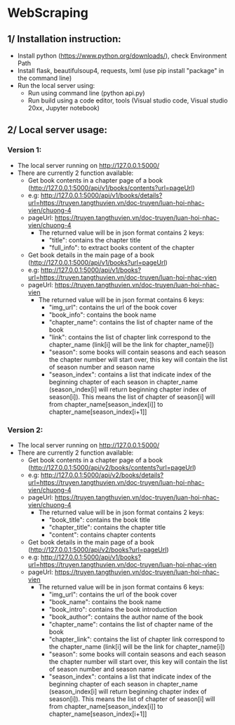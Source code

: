 # WebScraping
## 1/ Installation instruction:
- Install python (https://www.python.org/downloads/), check Environment Path
- Install flask, beautifulsoup4, requests, lxml (use pip install "package" in the command line)
- Run the local server using:
  + Run using command line (python api.py)
  + Run build using a code editor, tools (Visual studio code, Visual studio 20xx, Jupyter notebook)
## 2/ Local server usage:
### Version 1:
- The local server running on http://127.0.0.1:5000/
- There are currently 2 function available:
  + Get book contents in a chapter page of a book (http://127.0.0.1:5000/api/v1/books/contents?url=pageUrl)
  + e.g: http://127.0.0.1:5000/api/v1/books/details?url=https://truyen.tangthuvien.vn/doc-truyen/luan-hoi-nhac-vien/chuong-4
  + pageUrl: https://truyen.tangthuvien.vn/doc-truyen/luan-hoi-nhac-vien/chuong-4
    * The returned value will be in json format contains 2 keys:
      + "title": contains the chapter title
      + "full_info": to extract books content of the chapter
  + Get book details in the main page of a book (http://127.0.0.1:5000/api/v1/books?url=pageUrl)
  + e.g: http://127.0.0.1:5000/api/v1/books?url=https://truyen.tangthuvien.vn/doc-truyen/luan-hoi-nhac-vien
  + pageUrl: https://truyen.tangthuvien.vn/doc-truyen/luan-hoi-nhac-vien
    * The returned value will be in json format contains 6 keys:
      + "img_url": contains the url of the book cover
      + "book_info": contains the book name
      + "chapter_name": contains the list of chapter name of the book
      + "link": contains the list of chapter link correspond to the chapter_name (link[i] will be the link for chapter_name[i])
      + "season": some books will contain seasons and each season the chapter number will start over, this key will contain the list of season number and season name
      + "season_index": contains a list that indicate index of the beginning chapter of each season in chapter_name (season_index[i] will return beginning chapter index of season[i]). This means the list of chapter of season[i] will from chapter_name[season_index[i]] to chapter_name[season_index[i+1]]

### Version 2:
- The local server running on http://127.0.0.1:5000/
- There are currently 2 function available:
  + Get book contents in a chapter page of a book (http://127.0.0.1:5000/api/v2/books/contents?url=pageUrl)
  + e.g: http://127.0.0.1:5000/api/v2/books/details?url=https://truyen.tangthuvien.vn/doc-truyen/luan-hoi-nhac-vien/chuong-4
  + pageUrl: https://truyen.tangthuvien.vn/doc-truyen/luan-hoi-nhac-vien/chuong-4
    * The returned value will be in json format contains 2 keys:
      + "book_title": contains the book title
      + "chapter_title": contains the chapter title
      + "content": contains chapter contents
  + Get book details in the main page of a book (http://127.0.0.1:5000/api/v2/books?url=pageUrl)
  + e.g: http://127.0.0.1:5000/api/v1/books?url=https://truyen.tangthuvien.vn/doc-truyen/luan-hoi-nhac-vien
  + pageUrl: https://truyen.tangthuvien.vn/doc-truyen/luan-hoi-nhac-vien
    * The returned value will be in json format contains 6 keys:
      + "img_url": contains the url of the book cover
      + "book_name": contains the book name
      + "book_intro": contains the book introduction
      + "book_author": contains the author name of the book
      + "chapter_name": contains the list of chapter name of the book
      + "chapter_link": contains the list of chapter link correspond to the chapter_name (link[i] will be the link for chapter_name[i])
      + "season": some books will contain seasons and each season the chapter number will start over, this key will contain the list of season number and season name
      + "season_index": contains a list that indicate index of the beginning chapter of each season in chapter_name (season_index[i] will return beginning chapter index of season[i]). This means the list of chapter of season[i] will from chapter_name[season_index[i]] to chapter_name[season_index[i+1]]
